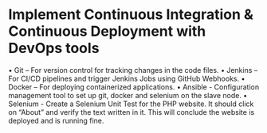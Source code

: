 # Implement Continuous Integration & Continuous Deployment with DevOps tools     
•	Git – For version control for tracking changes in the code files.
•	Jenkins – For CI/CD pipelines and trigger Jenkins Jobs using GitHub Webhooks.
•	Docker – For deploying containerized applications.
•	Ansible - Configuration management tool to set up git, docker and selenium on the slave node.
•	Selenium - Create a Selenium Unit Test for the PHP website. It should click on “About” and verify the
text written in it. This will conclude the website is deployed and is running fine.
